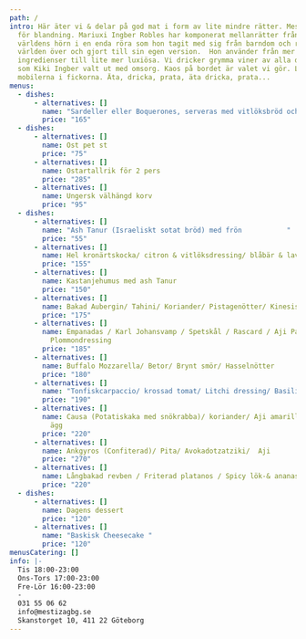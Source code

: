 ```yaml
---
path: /
intro: Här äter vi & delar på god mat i form av lite mindre rätter. Mestiza står
  för blandning. Mariuxi Ingber Robles har komponerat mellanrätter från alla
  världens hörn i en enda röra som hon tagit med sig från barndom och resor
  världen över och gjort till sin egen version.  Hon använder från mer enkla
  ingredienser till lite mer luxiösa. Vi dricker grymma viner av alla dess slag,
  som Kiki Ingber valt ut med omsorg. Kaos på bordet är valet vi gör. Lämna
  mobilerna i fickorna. Äta, dricka, prata, äta dricka, prata...
menus:
  - dishes:
      - alternatives: []
        name: "Sardeller eller Boquerones, serveras med vitlöksbröd och citron. "
        price: "165"
  - dishes:
      - alternatives: []
        name: Ost pet st
        price: "75"
      - alternatives: []
        name: Ostartallrik för 2 pers
        price: "285"
      - alternatives: []
        name: Ungersk välhängd korv
        price: "95"
  - dishes:
      - alternatives: []
        name: "Ash Tanur (Israeliskt sotat bröd) med frön           "
        price: "55"
      - alternatives: []
        name: Hel kronärtskocka/ citron & vitlöksdressing/ blåbär & lavendelmajo
        price: "155"
      - alternatives: []
        name: Kastanjehumus med ash Tanur
        price: "150"
      - alternatives: []
        name: Bakad Aubergin/ Tahini/ Koriander/ Pistagenötter/ Kinesisk Chili
        price: "175"
      - alternatives: []
        name: Empanadas / Karl Johansvamp / Spetskål / Rascard / Aji Panka /
          Plommondressing
        price: "185"
      - alternatives: []
        name: Buffalo Mozzarella/ Betor/ Brynt smör/ Hasselnötter
        price: "180"
      - alternatives: []
        name: "Tonfiskcarpaccio/ krossad tomat/ Litchi dressing/ Basilikaolja/ Oliver "
        price: "190"
      - alternatives: []
        name: Causa (Potatiskaka med snökrabba)/ koriander/ Aji amarillomajo/ pocherat
          ägg
        price: "220"
      - alternatives: []
        name: Ankgyros (Confiterad)/ Pita/ Avokadotzatziki/  Aji
        price: "270"
      - alternatives: []
        name: Långbakad revben / Friterad platanos / Spicy lök-& ananassalsa
        price: "220"
  - dishes:
      - alternatives: []
        name: Dagens dessert
        price: "120"
      - alternatives: []
        name: "Baskisk Cheesecake "
        price: "120"
menusCatering: []
info: |-
  Tis 18:00-23:00
  Ons-Tors 17:00-23:00
  Fre-Lör 16:00-23:00 
  -
  031 55 06 62
  info@mestizagbg.se
  Skanstorget 10, 411 22 Göteborg
---
```

